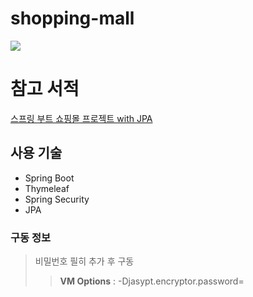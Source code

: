 # shopping-mall

![](https://user-images.githubusercontent.com/62634753/167242655-8d283712-0c83-4f8b-8dd3-02bd7d0ebcda.jpg)

# 참고 서적
[스프링 부트 쇼핑몰 프로젝트 with JPA](http://www.kyobobook.co.kr/product/detailViewKor.laf?ejkGb=KOR&mallGb=KOR&barcode=9788997924899&orderClick=LAG&Kc=)


## 사용 기술
- Spring Boot
- Thymeleaf
- Spring Security
- JPA

### 구동 정보
> 비밀번호 필히 추가 후 구동
>> **VM Options** : -Djasypt.encryptor.password=